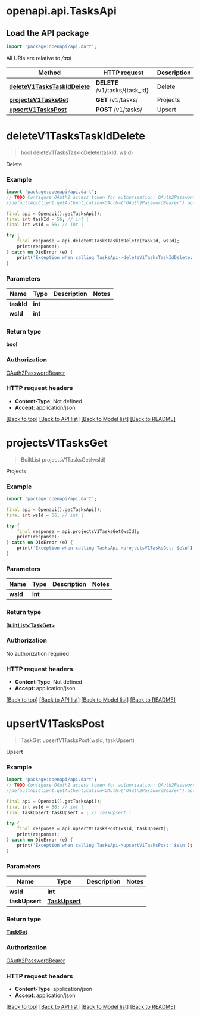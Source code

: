# openapi.api.TasksApi

## Load the API package
```dart
import 'package:openapi/api.dart';
```

All URIs are relative to */api*

Method | HTTP request | Description
------------- | ------------- | -------------
[**deleteV1TasksTaskIdDelete**](TasksApi.md#deletev1taskstaskiddelete) | **DELETE** /v1/tasks/{task_id} | Delete
[**projectsV1TasksGet**](TasksApi.md#projectsv1tasksget) | **GET** /v1/tasks/ | Projects
[**upsertV1TasksPost**](TasksApi.md#upsertv1taskspost) | **POST** /v1/tasks/ | Upsert


# **deleteV1TasksTaskIdDelete**
> bool deleteV1TasksTaskIdDelete(taskId, wsId)

Delete

### Example
```dart
import 'package:openapi/api.dart';
// TODO Configure OAuth2 access token for authorization: OAuth2PasswordBearer
//defaultApiClient.getAuthentication<OAuth>('OAuth2PasswordBearer').accessToken = 'YOUR_ACCESS_TOKEN';

final api = Openapi().getTasksApi();
final int taskId = 56; // int | 
final int wsId = 56; // int | 

try {
    final response = api.deleteV1TasksTaskIdDelete(taskId, wsId);
    print(response);
} catch on DioError (e) {
    print('Exception when calling TasksApi->deleteV1TasksTaskIdDelete: $e\n');
}
```

### Parameters

Name | Type | Description  | Notes
------------- | ------------- | ------------- | -------------
 **taskId** | **int**|  | 
 **wsId** | **int**|  | 

### Return type

**bool**

### Authorization

[OAuth2PasswordBearer](../README.md#OAuth2PasswordBearer)

### HTTP request headers

 - **Content-Type**: Not defined
 - **Accept**: application/json

[[Back to top]](#) [[Back to API list]](../README.md#documentation-for-api-endpoints) [[Back to Model list]](../README.md#documentation-for-models) [[Back to README]](../README.md)

# **projectsV1TasksGet**
> BuiltList<TaskGet> projectsV1TasksGet(wsId)

Projects

### Example
```dart
import 'package:openapi/api.dart';

final api = Openapi().getTasksApi();
final int wsId = 56; // int | 

try {
    final response = api.projectsV1TasksGet(wsId);
    print(response);
} catch on DioError (e) {
    print('Exception when calling TasksApi->projectsV1TasksGet: $e\n');
}
```

### Parameters

Name | Type | Description  | Notes
------------- | ------------- | ------------- | -------------
 **wsId** | **int**|  | 

### Return type

[**BuiltList&lt;TaskGet&gt;**](TaskGet.md)

### Authorization

No authorization required

### HTTP request headers

 - **Content-Type**: Not defined
 - **Accept**: application/json

[[Back to top]](#) [[Back to API list]](../README.md#documentation-for-api-endpoints) [[Back to Model list]](../README.md#documentation-for-models) [[Back to README]](../README.md)

# **upsertV1TasksPost**
> TaskGet upsertV1TasksPost(wsId, taskUpsert)

Upsert

### Example
```dart
import 'package:openapi/api.dart';
// TODO Configure OAuth2 access token for authorization: OAuth2PasswordBearer
//defaultApiClient.getAuthentication<OAuth>('OAuth2PasswordBearer').accessToken = 'YOUR_ACCESS_TOKEN';

final api = Openapi().getTasksApi();
final int wsId = 56; // int | 
final TaskUpsert taskUpsert = ; // TaskUpsert | 

try {
    final response = api.upsertV1TasksPost(wsId, taskUpsert);
    print(response);
} catch on DioError (e) {
    print('Exception when calling TasksApi->upsertV1TasksPost: $e\n');
}
```

### Parameters

Name | Type | Description  | Notes
------------- | ------------- | ------------- | -------------
 **wsId** | **int**|  | 
 **taskUpsert** | [**TaskUpsert**](TaskUpsert.md)|  | 

### Return type

[**TaskGet**](TaskGet.md)

### Authorization

[OAuth2PasswordBearer](../README.md#OAuth2PasswordBearer)

### HTTP request headers

 - **Content-Type**: application/json
 - **Accept**: application/json

[[Back to top]](#) [[Back to API list]](../README.md#documentation-for-api-endpoints) [[Back to Model list]](../README.md#documentation-for-models) [[Back to README]](../README.md)


